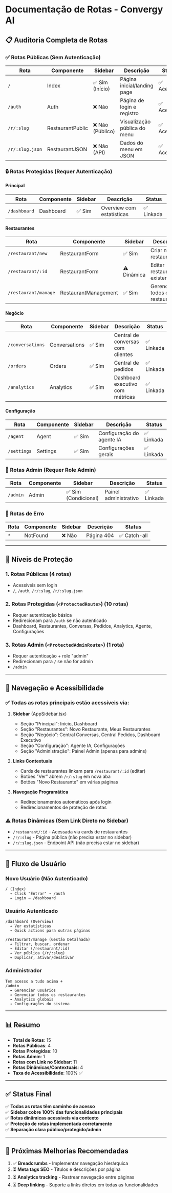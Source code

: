# Documentação de Rotas - Convergy AI

## 📋 Auditoria Completa de Rotas

### ✅ Rotas Públicas (Sem Autenticação)

| Rota | Componente | Sidebar | Descrição | Status |
|------|-----------|---------|-----------|--------|
| `/` | Index | ✅ Sim (Início) | Página inicial/landing page | ✅ Acessível |
| `/auth` | Auth | ❌ Não | Página de login e registro | ✅ Acessível |
| `/r/:slug` | RestaurantPublic | ❌ Não (Público) | Visualização pública do menu | ✅ Acessível |
| `/r/:slug.json` | RestaurantJSON | ❌ Não (API) | Dados do menu em JSON | ✅ Acessível |

### 🔒 Rotas Protegidas (Requer Autenticação)

#### Principal
| Rota | Componente | Sidebar | Descrição | Status |
|------|-----------|---------|-----------|--------|
| `/dashboard` | Dashboard | ✅ Sim | Overview com estatísticas | ✅ Linkada |

#### Restaurantes
| Rota | Componente | Sidebar | Descrição | Status |
|------|-----------|---------|-----------|--------|
| `/restaurant/new` | RestaurantForm | ✅ Sim | Criar novo restaurante | ✅ Linkada |
| `/restaurant/:id` | RestaurantForm | ⚠️ Dinâmica | Editar restaurante existente | ⚠️ Via cards |
| `/restaurant/manage` | RestaurantManagement | ✅ Sim | Gerenciar todos os restaurantes | ✅ Linkada |

#### Negócio
| Rota | Componente | Sidebar | Descrição | Status |
|------|-----------|---------|-----------|--------|
| `/conversations` | Conversations | ✅ Sim | Central de conversas com clientes | ✅ Linkada |
| `/orders` | Orders | ✅ Sim | Central de pedidos | ✅ Linkada |
| `/analytics` | Analytics | ✅ Sim | Dashboard executivo com métricas | ✅ Linkada |

#### Configuração
| Rota | Componente | Sidebar | Descrição | Status |
|------|-----------|---------|-----------|--------|
| `/agent` | Agent | ✅ Sim | Configuração do agente IA | ✅ Linkada |
| `/settings` | Settings | ✅ Sim | Configurações gerais | ✅ Linkada |

### 👑 Rotas Admin (Requer Role Admin)

| Rota | Componente | Sidebar | Descrição | Status |
|------|-----------|---------|-----------|--------|
| `/admin` | Admin | ✅ Sim (Condicional) | Painel administrativo | ✅ Linkada |

### 🚫 Rotas de Erro

| Rota | Componente | Sidebar | Descrição | Status |
|------|-----------|---------|-----------|--------|
| `*` | NotFound | ❌ Não | Página 404 | ✅ Catch-all |

---

## 🔐 Níveis de Proteção

### 1. **Rotas Públicas** (4 rotas)
- Acessíveis sem login
- `/`, `/auth`, `/r/:slug`, `/r/:slug.json`

### 2. **Rotas Protegidas** (`<ProtectedRoute>`) (10 rotas)
- Requer autenticação básica
- Redirecionam para `/auth` se não autenticado
- Dashboard, Restaurantes, Conversas, Pedidos, Analytics, Agente, Configurações

### 3. **Rotas Admin** (`<ProtectedAdminRoute>`) (1 rota)
- Requer autenticação + role "admin"
- Redirecionam para `/` se não for admin
- `/admin`

---

## 🧭 Navegação e Acessibilidade

### ✅ Todas as rotas principais estão acessíveis via:

1. **Sidebar** (AppSidebar.tsx)
   - Seção "Principal": Início, Dashboard
   - Seção "Restaurantes": Novo Restaurante, Meus Restaurantes
   - Seção "Negócio": Central Conversas, Central Pedidos, Dashboard Executivo
   - Seção "Configuração": Agente IA, Configurações
   - Seção "Administração": Painel Admin (apenas para admins)

2. **Links Contextuais**
   - Cards de restaurantes linkam para `/restaurant/:id` (editar)
   - Botões "Ver" abrem `/r/:slug` em nova aba
   - Botões "Novo Restaurante" em várias páginas

3. **Navegação Programática**
   - Redirecionamentos automáticos após login
   - Redirecionamentos de proteção de rotas

### ⚠️ Rotas Dinâmicas (Sem Link Direto no Sidebar)

- `/restaurant/:id` - Acessada via cards de restaurantes
- `/r/:slug` - Página pública (não precisa estar no sidebar)
- `/r/:slug.json` - Endpoint API (não precisa estar no sidebar)

---

## 🔄 Fluxo de Usuário

### Novo Usuário (Não Autenticado)
```
/ (Index) 
  → Click "Entrar" → /auth
  → Login → /dashboard
```

### Usuário Autenticado
```
/dashboard (Overview)
  → Ver estatísticas
  → Quick actions para outras páginas
  
/restaurant/manage (Gestão Detalhada)
  → Filtrar, buscar, ordenar
  → Editar (/restaurant/:id)
  → Ver pública (/r/:slug)
  → Duplicar, ativar/desativar
```

### Administrador
```
Tem acesso a tudo acima +
/admin
  → Gerenciar usuários
  → Gerenciar todos os restaurantes
  → Analytics globais
  → Configurações do sistema
```

---

## 📊 Resumo

- **Total de Rotas**: 15
- **Rotas Públicas**: 4
- **Rotas Protegidas**: 10
- **Rotas Admin**: 1
- **Rotas com Link no Sidebar**: 11
- **Rotas Dinâmicas/Contextuais**: 4
- **Taxa de Acessibilidade**: 100% ✅

---

## ✅ Status Final

✅ **Todas as rotas têm caminho de acesso**  
✅ **Sidebar cobre 100% das funcionalidades principais**  
✅ **Rotas dinâmicas acessíveis via contexto**  
✅ **Proteção de rotas implementada corretamente**  
✅ **Separação clara público/protegido/admin**  

---

## 🚀 Próximas Melhorias Recomendadas

1. ✅ **Breadcrumbs** - Implementar navegação hierárquica
2. ⏳ **Meta tags SEO** - Títulos e descrições por página
3. ⏳ **Analytics tracking** - Rastrear navegação entre páginas
4. ⏳ **Deep linking** - Suporte a links diretos em todas as funcionalidades
